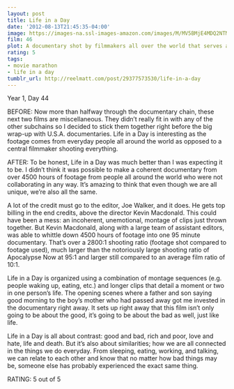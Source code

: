 ```yaml
---
layout: post
title: Life in a Day
date: '2012-08-13T21:45:35-04:00'
image: https://images-na.ssl-images-amazon.com/images/M/MV5BMjE4MDQ2NTM3Nl5BMl5BanBnXkFtZTcwMDQ1MDY1NQ@@._V1_UX182_CR0,0,182,268_AL_.jpg
film: 46
plot: A documentary shot by filmmakers all over the world that serves as a time capsule to show future generations what it was like to be alive on the 24th of July, 2010.
rating: 5
tags:
- movie marathon
- life in a day
tumblr_url: http://reelmatt.com/post/29377573530/life-in-a-day
---
```


Year 1, Day 44

BEFORE: Now more than halfway through the documentary chain, these next two films are miscellaneous. They didn’t really fit in with any of the other subchains so I decided to stick them together right before the big wrap-up with U.S.A. documentaries. Life in a Day is interesting as the footage comes from everyday people all around the world as opposed to a central filmmaker shooting everything.

AFTER: To be honest, Life in a Day was much better than I was expecting it to be. I didn’t think it was possible to make a coherent documentary from over 4500 hours of footage from people all around the world who were not collaborating in any way. It’s amazing to think that even though we are all unique, we’re also all the same.

A lot of the credit must go to the editor, Joe Walker, and it does. He gets top billing in the end credits, above the director Kevin Macdonald. This could have been a mess: an incoherent, unemotional, montage of clips just thrown together. But Kevin Macdonald, along with a large team of assistant editors, was able to whittle down 4500 hours of footage into one 95 minute documentary. That’s over a 2800:1 shooting ratio (footage shot compared to footage used), much larger than the notoriously large shooting ratio of Apocalypse Now at 95:1 and larger still compared to an average film ratio of 10:1.

Life in a Day is organized using a combination of montage sequences (e.g. people waking up, eating, etc.) and longer clips that detail a moment or two in one person’s life. The opening scenes where a father and son saying good morning to the boy’s mother who had passed away got me invested in the documentary right away. It sets up right away that this film isn’t only going to be about the good, it’s going to be about the bad as well, just like life.

Life in a Day is all about contrast: good and bad, rich and poor, love and hate, life and death. But it’s also about similarities; how we are all connected in the things we do everyday. From sleeping, eating, working, and talking, we can relate to each other and know that no matter how bad things may be, someone else has probably experienced the exact same thing.

RATING: 5 out of 5
